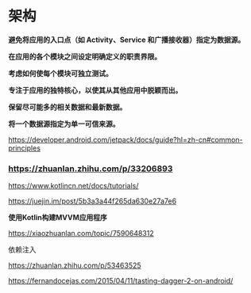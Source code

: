 # 架构

**避免将应用的入口点（如 Activity、Service 和广播接收器）指定为数据源。**

**在应用的各个模块之间设定明确定义的职责界限。**

**考虑如何使每个模块可独立测试。**

**专注于应用的独特核心，以使其从其他应用中脱颖而出。**

**保留尽可能多的相关数据和最新数据。**

**将一个数据源指定为单一可信来源。**



https://developer.android.com/jetpack/docs/guide?hl=zh-cn#common-principles

### https://zhuanlan.zhihu.com/p/33206893

https://www.kotlincn.net/docs/tutorials/

https://juejin.im/post/5b3a3a44f265da630e27a7e6



**使用Kotlin构建MVVM应用程序**

https://xiaozhuanlan.com/topic/7590648312

依赖注入

https://zhuanlan.zhihu.com/p/53463525

https://fernandocejas.com/2015/04/11/tasting-dagger-2-on-android/

